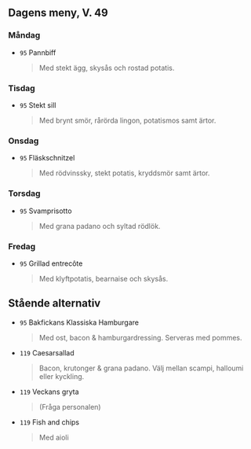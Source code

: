 ## Dagens meny, V. 49

### Måndag

* `95` Pannbiff
  > Med stekt ägg, skysås och rostad potatis.

### Tisdag

* `95` Stekt sill
  > Med brynt smör, rårörda lingon, potatismos samt ärtor.

### Onsdag

* `95` Fläskschnitzel
  > Med rödvinssky, stekt potatis, kryddsmör samt ärtor.

### Torsdag

* `95` Svamprisotto
  > Med grana padano och syltad rödlök.

### Fredag

* `95` Grillad entrecôte
  > Med klyftpotatis, bearnaise och skysås.


## Stående alternativ

* `95` Bakfickans Klassiska Hamburgare
  > Med ost, bacon & hamburgardressing. Serveras med pommes.

* `119` Caesarsallad
  > Bacon, krutonger & grana padano. Välj mellan scampi, halloumi eller kyckling.

* `119` Veckans gryta
  > (Fråga personalen)

* `119` Fish and chips
  > Med aioli
